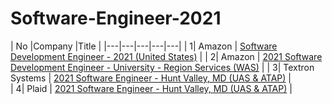 # Software-Engineer-2021



|  No |Company   |Title   |
|---|---|---|---|---|
|   1|  Amazon | [Software Development Engineer - 2021 (United States)](https://www.amazon.jobs/en/jobs/1204412/software-development-engineer-2021-united-states) |
|   2|  Amazon | [2021 Software Development Engineer - University - Region Services (WAS)](https://www.amazon.jobs/en/jobs/1311037/2021-software-development-engineer-university-region-services-was) |
|   3|  Textron Systems | [2021 Software Engineer - Hunt Valley, MD (UAS & ATAP)](https://textron.taleo.net/careersection/textron/jobdetail.ftl?lang=en&job=284622&src=JB-10146)  |  
|   4|  Plaid | [2021 Software Engineer - Hunt Valley, MD (UAS & ATAP)](https://plaid.com/job/?id=32597039-3497-4876-ad70-c23d95f55d32) |  
